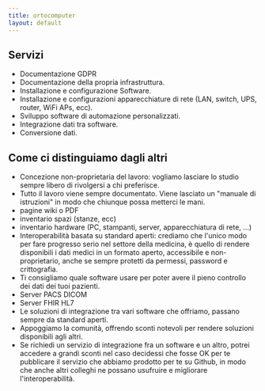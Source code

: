 ```yaml
---
title: ortocomputer
layout: default
---
```


## Servizi

- Documentazione GDPR
- Documentazione della propria infrastruttura.
- Installazione e configurazione Software.
- Installazione e configurazioni apparecchiature di rete (LAN, switch, UPS, router, WiFi APs, ecc).
- Sviluppo software di automazione personalizzati.
- Integrazione dati tra software.
- Conversione dati.

## Come ci distinguiamo dagli altri

- Concezione non-proprietaria del lavoro: vogliamo lasciare lo studio sempre libero di rivolgersi a chi preferisce.
- Tutto il lavoro viene sempre documentato. Viene lasciato un "manuale di istruzioni" in modo che chiunque possa metterci le mani.
- pagine wiki o PDF
- inventario spazi (stanze, ecc)
- inventario hardware (PC, stampanti, server, apparecchiatura di rete, ...)
- Interoperabilità basata su standard aperti: crediamo che l'unico modo per fare progresso serio nel settore della medicina, è quello di rendere disponibili i dati medici in un formato aperto, accessibile e non-proprietario, anche se sempre protetti da permessi, password e crittografia. 
- Ti consigliamo quale software usare per poter avere il pieno controllo dei dati dei tuoi pazienti.
- Server PACS DICOM
- Server FHIR HL7
- Le soluzioni di integrazione tra vari software che offriamo, passano sempre da standard aperti.
- Appoggiamo la comunità, offrendo sconti notevoli per rendere soluzioni disponibili agli altri.
- Se richiedi un servizio di integrazione fra un software e un altro, potrei accedere a grandi sconti nel caso decidessi che fosse OK per te pubblicare il servizio che abbiamo prodotto per te su Github, in modo che anche altri colleghi ne possano usufruire e migliorare l'interoperabilità.